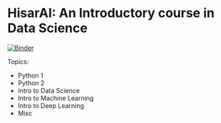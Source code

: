 # HisarAI: An Introductory course in Data Science
[![Binder](https://mybinder.org/badge_logo.svg)](https://mybinder.org/v2/gh/uGokalp/HisarAI/master)




Topics:
  - Python 1
  - Python 2
  - Intro to Data Science
  - Intro to Machine Learning
  - Intro to Deep Learning
  - Misc

